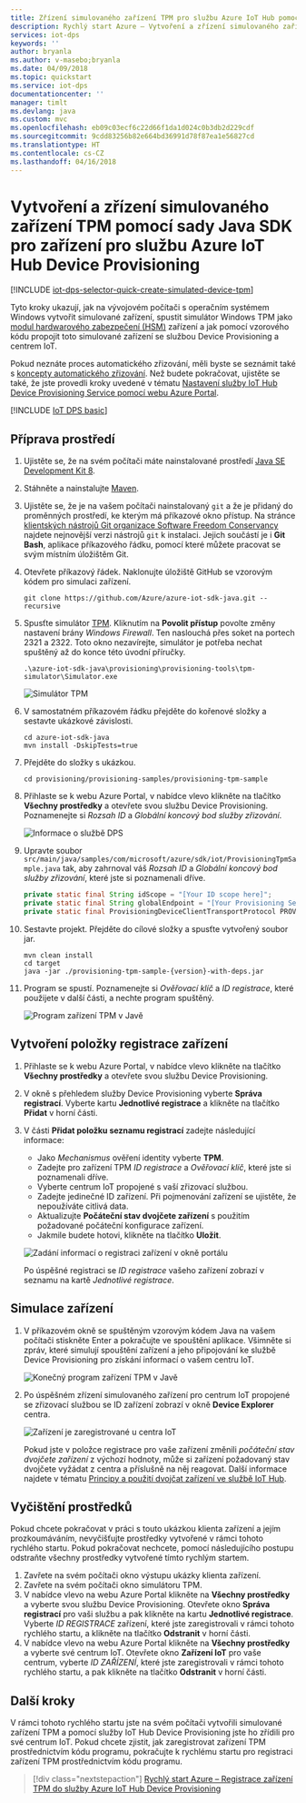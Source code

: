 ```yaml
---
title: Zřízení simulovaného zařízení TPM pro službu Azure IoT Hub pomocí Javy | Microsoft Docs
description: Rychlý start Azure – Vytvoření a zřízení simulovaného zařízení TPM pomocí sady Java SDK pro zařízení pro službu Azure IoT Hub Device Provisioning
services: iot-dps
keywords: ''
author: bryanla
ms.author: v-masebo;bryanla
ms.date: 04/09/2018
ms.topic: quickstart
ms.service: iot-dps
documentationcenter: ''
manager: timlt
ms.devlang: java
ms.custom: mvc
ms.openlocfilehash: eb09c03ecf6c22d66f1da1d024c0b3db2d229cdf
ms.sourcegitcommit: 9cdd83256b82e664bd36991d78f87ea1e56827cd
ms.translationtype: HT
ms.contentlocale: cs-CZ
ms.lasthandoff: 04/16/2018
---
```

# <a name="create-and-provision-a-simulated-tpm-device-using-java-device-sdk-for-azure-iot-hub-device-provisioning-service"></a>Vytvoření a zřízení simulovaného zařízení TPM pomocí sady Java SDK pro zařízení pro službu Azure IoT Hub Device Provisioning

[!INCLUDE [iot-dps-selector-quick-create-simulated-device-tpm](../../includes/iot-dps-selector-quick-create-simulated-device-tpm.md)]

Tyto kroky ukazují, jak na vývojovém počítači s operačním systémem Windows vytvořit simulované zařízení, spustit simulátor Windows TPM jako [modul hardwarového zabezpečení (HSM)](https://azure.microsoft.com/blog/azure-iot-supports-new-security-hardware-to-strengthen-iot-security/) zařízení a jak pomocí vzorového kódu propojit toto simulované zařízení se službou Device Provisioning a centrem IoT. 

Pokud neznáte proces automatického zřizování, měli byste se seznámit také s [koncepty automatického zřizování](concepts-auto-provisioning.md). Než budete pokračovat, ujistěte se také, že jste provedli kroky uvedené v tématu [Nastavení služby IoT Hub Device Provisioning Service pomocí webu Azure Portal](./quick-setup-auto-provision.md). 

[!INCLUDE [IoT DPS basic](../../includes/iot-dps-basic.md)]

## <a name="prepare-the-environment"></a>Příprava prostředí 

1. Ujistěte se, že na svém počítači máte nainstalované prostředí [Java SE Development Kit 8](http://www.oracle.com/technetwork/java/javase/downloads/jdk8-downloads-2133151.html).

1. Stáhněte a nainstalujte [Maven](https://maven.apache.org/install.html).

1. Ujistěte se, že je na vašem počítači nainstalovaný `git` a že je přidaný do proměnných prostředí, ke kterým má příkazové okno přístup. Na stránce [klientských nástrojů Git organizace Software Freedom Conservancy](https://git-scm.com/download/) najdete nejnovější verzi nástrojů `git` k instalaci. Jejich součástí je i **Git Bash**, aplikace příkazového řádku, pomocí které můžete pracovat se svým místním úložištěm Git. 

1. Otevřete příkazový řádek. Naklonujte úložiště GitHub se vzorovým kódem pro simulaci zařízení.
    
    ```cmd/sh
    git clone https://github.com/Azure/azure-iot-sdk-java.git --recursive
    ```

1. Spusťte simulátor [TPM](https://docs.microsoft.com/windows/device-security/tpm/trusted-platform-module-overview). Kliknutím na **Povolit přístup** povolte změny nastavení brány _Windows Firewall_. Ten naslouchá přes soket na portech 2321 a 2322. Toto okno nezavírejte, simulátor je potřeba nechat spuštěný až do konce této úvodní příručky. 

    ```cmd/sh
    .\azure-iot-sdk-java\provisioning\provisioning-tools\tpm-simulator\Simulator.exe
    ```

    ![Simulátor TPM](./media/java-quick-create-simulated-device/simulator.png)

1. V samostatném příkazovém řádku přejděte do kořenové složky a sestavte ukázkové závislosti.

    ```cmd/sh
    cd azure-iot-sdk-java
    mvn install -DskipTests=true
    ```

1. Přejděte do složky s ukázkou.

    ```cmd/sh
    cd provisioning/provisioning-samples/provisioning-tpm-sample
    ```

1. Přihlaste se k webu Azure Portal, v nabídce vlevo klikněte na tlačítko **Všechny prostředky** a otevřete svou službu Device Provisioning. Poznamenejte si _Rozsah ID_ a _Globální koncový bod služby zřizování_.

    ![Informace o službě DPS](./media/java-quick-create-simulated-device/extract-dps-endpoints.png)

1. Upravte soubor `src/main/java/samples/com/microsoft/azure/sdk/iot/ProvisioningTpmSample.java` tak, aby zahrnoval váš _Rozsah ID_ a _Globální koncový bod služby zřizování_, které jste si poznamenali dříve.  

    ```java
    private static final String idScope = "[Your ID scope here]";
    private static final String globalEndpoint = "[Your Provisioning Service Global Endpoint here]";
    private static final ProvisioningDeviceClientTransportProtocol PROVISIONING_DEVICE_CLIENT_TRANSPORT_PROTOCOL = ProvisioningDeviceClientTransportProtocol.HTTPS;
    ```

1. Sestavte projekt. Přejděte do cílové složky a spusťte vytvořený soubor jar.

    ```cmd/sh
    mvn clean install
    cd target
    java -jar ./provisioning-tpm-sample-{version}-with-deps.jar
    ```

1. Program se spustí. Poznamenejte si _Ověřovací klíč_ a _ID registrace_, které použijete v další části, a nechte program spuštěný.

    ![Program zařízení TPM v Javě](./media/java-quick-create-simulated-device/program.png)
    

## <a name="create-a-device-enrollment-entry"></a>Vytvoření položky registrace zařízení

1. Přihlaste se k webu Azure Portal, v nabídce vlevo klikněte na tlačítko **Všechny prostředky** a otevřete svou službu Device Provisioning.

1. V okně s přehledem služby Device Provisioning vyberte **Správa registrací**. Vyberte kartu **Jednotlivé registrace** a klikněte na tlačítko **Přidat** v horní části. 

1. V části **Přidat položku seznamu registrací** zadejte následující informace:
    - Jako *Mechanismus* ověření identity vyberte **TPM**.
    - Zadejte pro zařízení TPM *ID registrace* a *Ověřovací klíč*, které jste si poznamenali dříve. 
    - Vyberte centrum IoT propojené s vaší zřizovací službou.
    - Zadejte jedinečné ID zařízení. Při pojmenování zařízení se ujistěte, že nepoužíváte citlivá data.
    - Aktualizujte **Počáteční stav dvojčete zařízení** s použitím požadované počáteční konfigurace zařízení.
    - Jakmile budete hotovi, klikněte na tlačítko **Uložit**. 

    ![Zadání informací o registraci zařízení v okně portálu](./media/java-quick-create-simulated-device/enter-device-enrollment.png)  

   Po úspěšné registraci se *ID registrace* vašeho zařízení zobrazí v seznamu na kartě *Jednotlivé registrace*. 


## <a name="simulate-the-device"></a>Simulace zařízení

1. V příkazovém okně se spuštěným vzorovým kódem Java na vašem počítači stiskněte Enter a pokračujte ve spouštění aplikace. Všimněte si zpráv, které simulují spouštění zařízení a jeho připojování ke službě Device Provisioning pro získání informací o vašem centru IoT.  

    ![Konečný program zařízení TPM v Javě](./media/java-quick-create-simulated-device/program-final.png)

1. Po úspěšném zřízení simulovaného zařízení pro centrum IoT propojené se zřizovací službou se ID zařízení zobrazí v okně **Device Explorer** centra.

    ![Zařízení je zaregistrované u centra IoT](./media/java-quick-create-simulated-device/hub-registration.png) 

    Pokud jste v položce registrace pro vaše zařízení změnili *počáteční stav dvojčete zařízení* z výchozí hodnoty, může si zařízení požadovaný stav dvojčete vyžádat z centra a příslušně na něj reagovat. Další informace najdete v tématu [Principy a použití dvojčat zařízení ve službě IoT Hub](../iot-hub/iot-hub-devguide-device-twins.md).


## <a name="clean-up-resources"></a>Vyčištění prostředků

Pokud chcete pokračovat v práci s touto ukázkou klienta zařízení a jejím prozkoumáváním, nevyčišťujte prostředky vytvořené v rámci tohoto rychlého startu. Pokud pokračovat nechcete, pomocí následujícího postupu odstraňte všechny prostředky vytvořené tímto rychlým startem.

1. Zavřete na svém počítači okno výstupu ukázky klienta zařízení.
1. Zavřete na svém počítači okno simulátoru TPM.
1. V nabídce vlevo na webu Azure Portal klikněte na **Všechny prostředky** a vyberte svou službu Device Provisioning. Otevřete okno **Správa registrací** pro vaši službu a pak klikněte na kartu **Jednotlivé registrace**. Vyberte *ID REGISTRACE* zařízení, které jste zaregistrovali v rámci tohoto rychlého startu, a klikněte na tlačítko **Odstranit** v horní části. 
1. V nabídce vlevo na webu Azure Portal klikněte na **Všechny prostředky** a vyberte své centrum IoT. Otevřete okno **Zařízení IoT** pro vaše centrum, vyberte *ID ZAŘÍZENÍ*, které jste zaregistrovali v rámci tohoto rychlého startu, a pak klikněte na tlačítko **Odstranit** v horní části.

## <a name="next-steps"></a>Další kroky

V rámci tohoto rychlého startu jste na svém počítači vytvořili simulované zařízení TPM a pomocí služby IoT Hub Device Provisioning jste ho zřídili pro své centrum IoT. Pokud chcete zjistit, jak zaregistrovat zařízení TPM prostřednictvím kódu programu, pokračujte k rychlému startu pro registraci zařízení TPM prostřednictvím kódu programu. 

> [!div class="nextstepaction"]
> [Rychlý start Azure – Registrace zařízení TPM do služby Azure IoT Hub Device Provisioning](quick-enroll-device-tpm-java.md)
